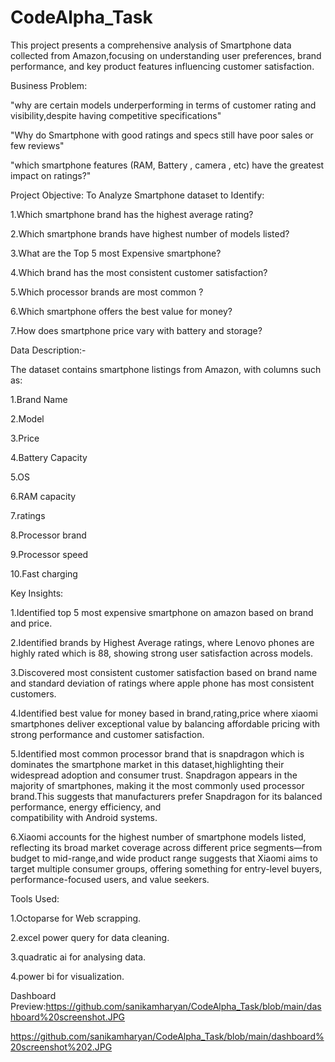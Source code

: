 # CodeAlpha_Task
This project presents a comprehensive analysis of Smartphone data collected from Amazon,focusing on understanding user preferences, brand performance, and key product features influencing customer satisfaction.

Business Problem:

"why are certain models underperforming in terms of customer rating and visibility,despite having competitive specifications"

"Why do Smartphone with good ratings and specs still have poor sales or few reviews"

"which smartphone features (RAM, Battery , camera , etc) have the greatest impact on ratings?"

Project Objective: To Analyze Smartphone dataset to Identify:

 1.Which smartphone brand has the highest average rating?

 2.Which smartphone brands have highest number of models listed?

 3.What are the Top 5 most Expensive smartphone?

 4.Which brand has the most consistent customer satisfaction?

 5.Which processor brands are most common ?

 6.Which smartphone offers the best value for money?

 7.How does smartphone price vary with battery and storage?
                  
                  
Data Description:-

The dataset contains smartphone listings from Amazon, with columns such as:

1.Brand Name

2.Model

3.Price

4.Battery Capacity

5.OS

6.RAM capacity

7.ratings

8.Processor brand

9.Processor speed

10.Fast charging

Key Insights:

1.Identified top 5 most expensive smartphone on amazon based on brand and price.

2.Identified brands by Highest Average ratings, where Lenovo phones are highly rated which is 88, showing strong user satisfaction across models. 

3.Discovered most consistent customer satisfaction based on brand name and standard deviation of ratings where apple phone has most consistent customers.

4.Identified best value for money based in brand,rating,price where xiaomi smartphones deliver exceptional value by balancing affordable pricing with strong performance and customer satisfaction.

5.Identified most common processor brand that is snapdragon which is dominates the smartphone market in this dataset,highlighting their widespread adoption and consumer trust.
  Snapdragon appears in the majority of smartphones, making it the most commonly used processor brand.This suggests that manufacturers prefer Snapdragon for its balanced performance, energy efficiency, and       
  compatibility with Android systems.
  
6.Xiaomi accounts for the highest number of smartphone models listed, reflecting its broad market coverage across different price segments—from budget to mid-range,and wide product range suggests that Xiaomi aims to target multiple consumer groups, offering something for entry-level buyers, performance-focused users, and value seekers.


Tools Used:

1.Octoparse for Web scrapping.

2.excel power query for data cleaning.

3.quadratic ai for analysing data.

4.power bi for visualization.

Dashboard Preview:https://github.com/sanikamharyan/CodeAlpha_Task/blob/main/dashboard%20screenshot.JPG

https://github.com/sanikamharyan/CodeAlpha_Task/blob/main/dashboard%20screenshot%202.JPG

